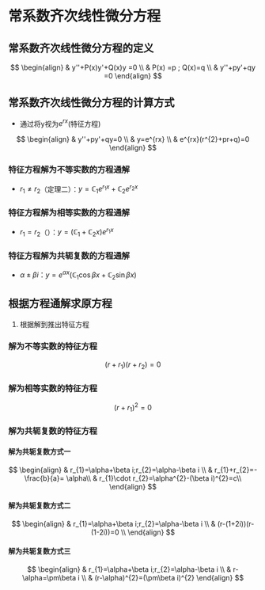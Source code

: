 # 常系数齐次线性微分方程

## 常系数齐次线性微分方程的定义

$$
\begin{align}
 & y''+P(x)y'+Q(x)y  =0 \\
 & P(x) =p ; Q(x)=q  \\
 & y''+py'+qy  =0
\end{align}
$$

## 常系数齐次线性微分方程的计算方式

- 通过将y视为$e^{rx}$(特征方程)

$$
\begin{align}
 & y''+py'+qy=0 \\
 & y=e^{rx} \\
 & e^{rx}(r^{2}+pr+q)=0
\end{align}
$$

### 特征方程解为不等实数的方程通解

- $r_{1} \neq r_{2}$（定理二）：$y=\mathbb{C}_{1}e^{r_{1}x}+\mathbb{C}_{2}e^{r_{2}x}$

### 特征方程解为相等实数的方程通解

- $r_{1} = r_{2}$（）：$y=(\mathbb{C}_{1}+\mathbb{C}_{2 }x)e^{r_{1}x}$

### 特征方程解为共轭复数的方程通解

- $\alpha\pm\beta i$：$y=e^{\alpha x}(\mathbb{C}_{1}\cos\beta x+\mathbb{C}_{2}\sin\beta x)$

## 根据方程通解求原方程

1. 根据解到推出特征方程

### 解为不等实数的特征方程

$$
(r+r_{1})(r+r_{2})=0
$$

### 解为相等实数的特征方程

$$
(r+r_{1})^{2}=0
$$

### 解为共轭复数的特征方程

#### 解为共轭复数方式一

$$
\begin{align}
 & r_{1}=\alpha+\beta i;r_{2}=\alpha-\beta i \\
 & r_{1}+r_{2}=-\frac{b}{a}= \alpha\\
 & r_{1}\cdot r_{2}=\alpha^{2}-(\beta i)^{2}=c\\
\end{align}
$$

#### 解为共轭复数方式二

$$
\begin{align}
 & r_{1}=\alpha+\beta i;r_{2}=\alpha-\beta i  \\
 & (r-(1+2i))(r-(1-2i))=0 \\
\end{align}
$$

#### 解为共轭复数方式三

$$
\begin{align}
 & r_{1}=\alpha+\beta i;r_{2}=\alpha-\beta i \\
 & r-\alpha=\pm\beta i \\
 & (r-\alpha)^{2}=(\pm\beta i)^{2}
\end{align}
$$

